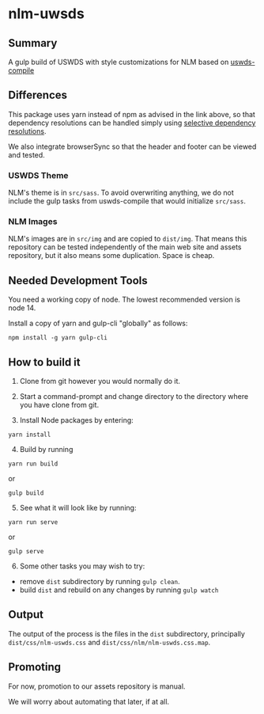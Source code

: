 # nlm-uwsds

## Summary

A gulp build of USWDS with style customizations for NLM based on [uswds-compile](https://github.com/uswds/uswds-compile)

## Differences

This package uses yarn instead of npm as advised in the
link above, so that dependency resolutions can be handled 
simply using [selective dependency resolutions](https://classic.yarnpkg.com/en/docs/selective-version-resolutions/).

We also integrate browserSync so that the header and footer can be viewed and
tested.

### USWDS Theme

NLM's theme is in `src/sass`.  To avoid overwriting anything, we do not include
the gulp tasks from uswds-compile that would initialize `src/sass`.

### NLM Images

NLM's images are in `src/img` and are copied to `dist/img`. That means this
repository can be tested independently of the main web site and assets repository,
but it also means some duplication. Space is cheap.

## Needed Development Tools

You need a working copy of node.  The lowest recommended version is node 14.

Install a copy of yarn and gulp-cli "globally" as follows:

```
npm install -g yarn gulp-cli
```

## How to build it

1. Clone from git however you would normally do it.

2. Start a command-prompt and change directory to the directory where you have clone from git.

3. Install Node packages by entering:

```
yarn install
```

4. Build by running

```
yarn run build
```

or

```
gulp build
```

5. See what it will look like by running:

```
yarn run serve
```

or

```
gulp serve
```

6. Some other tasks you may wish to try:

* remove `dist` subdirectory by running `gulp clean`.
* build `dist` and rebuild on any changes by running `gulp watch`

## Output

The output of the process is the files in the `dist` subdirectory, principally `dist/css/nlm-uswds.css` and `dist/css/nlm/nlm-uswds.css.map`.

## Promoting

For now, promotion to our assets repository is manual.

We will worry about automating that later, if at all.
